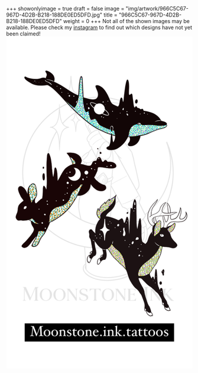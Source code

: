 +++
showonlyimage = true
draft = false
image = "img/artwork/966C5C67-967D-4D2B-B218-188DE0ED5DFD.jpg"
title = "966C5C67-967D-4D2B-B218-188DE0ED5DFD"
weight = 0
+++
Not all of the shown images may be available. Please check my [instagram](https://www.instagram.com/moonstone.ink.tattoos) to find out which designs have not yet been claimed!
![image](/img/artwork/966C5C67-967D-4D2B-B218-188DE0ED5DFD.jpg)
